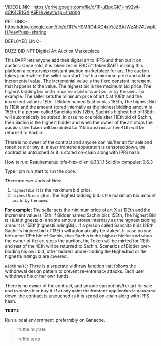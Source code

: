 VIDEO LINK:- https://drive.google.com/file/d/1P-uElpqGK1I-m92wl-dCK42BfGXjA6PH/view?usp=sharing

PPT LINK:- https://drive.google.com/file/d/1PPvHSMNO4iXC4mYicZBAJWzAh74UwpKH/view?usp=sharing

DEPLOYED LINK:-

BUZZ-BID NFT Digitial Art Auction Marketplace

This DAPP lets anyone add their digital art to IPFS and then put it on auction. Once sold, it is tokenized in ERC721 token $ART making this platform a censorship resistant auction marketplace for art. 
The auction takes place where the seller can start it with a minimum price and add an incremental value. The incremental value is the fixed constant increment that happens to the value. The highest bid is the maximum bid price. The highest bidding bid is the maximum bid amount put in by the user. 
For example:
The seller sets the minimum price of art X at 10Eth and the increment value is 1Eth. If Bidder named Sachin bids 15Eth, The highest Bid is 11Eth and the amount stored internally as the highest bidding amount is 15Eth. If a person called Sanchita bids 12Eth, Sachin's highest bid of 13Eth will automatically be staked. In case no one bids after 11Eth bid of Sachin, then Sachin is the highest bidder and when the owner of the art stops the auction, the Token will be minted for 11Eth and rest of the 4Eth will be returned to Sachin. 

There is no owner of the contract and anyone can his/her art for sale and tokenize it or buy it. If ever frontend application is censored down, the contract is untouched as it is stored on-chain along with IPFS hash.

How to run:
Requirements:
ipfs-http-client@33.1.1
Solidity compuler: 0.6.3

Type
npm run start 
to run the code.

There are two kinds of bids:
1) ``highestBid``: It is the maximum bid price. 
2) ``highestBindingBid``: The highest bidding bid is the maximum bid amount put in by the user.

**For example:**
The seller sets the minimum price of art X at 10Eth and the increment value is 1Eth. If Bidder named Sachin bids 15Eth, The highest Bid is 11Eth(highestBid) and the amount stored internally as the highest bidding amount is 15Eth(highestBindingBid). 
If a person called Sanchita bids 12Eth, Sachin's highest bid of 13Eth will automatically be staked. In case no one bids after 11Eth bid of Sachin, then Sachin is the highest bidder and when the owner of the art stops the auction, the Token will be minted for 11Eth and rest of the 4Eth will be returned to Sachin. 
Scenarios of Bidder over-bidding his own bid, other bidders under-bidding the Highestbid or the highestBindingBid are covered.

``Widthraw()``:
There is a seperate widhraw function that follows the withdrawal design pattern to prevent re-entrenacy attacks. Each user withdraws his or her own funds.  

There is no owner of the contract, and anyone can put his/her art for sale and tokenize it or buy it. If at any point the frontend application is censored down, the contract is untouched as it is stored on-chain along with IPFS hash.

**TESTS**

Run a local enviornment, preferrably on Ganache.
>truffle migrate

>truffle tests
